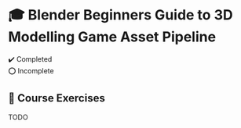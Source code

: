# :mortar_board: Blender Beginners Guide to 3D Modelling Game Asset Pipeline

:heavy_check_mark: Completed  
:o: Incomplete

## :ice_cube: Course Exercises

TODO

